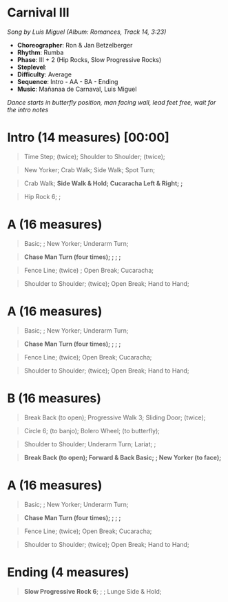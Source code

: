 # Carnival III
*Song by Luis Miguel (Album: Romances, Track 14, 3:23)*

* **Choreographer**: Ron & Jan Betzelberger
* **Rhythm**: Rumba
* **Phase**: III + 2 (Hip Rocks, Slow Progressive Rocks)
* **Steplevel**:
* **Difficulty**: Average
* **Sequence**: Intro - AA - BA - Ending
* **Music**: Mañanaa de Carnaval, Luis Miguel

*Dance starts in butterfly position, man facing wall, lead feet free, wait for the intro notes*

# Intro (14 measures) [00:00]

> Time Step; (twice); Shoulder to Shoulder; (twice);

> New Yorker; Crab Walk; Side Walk; Spot Turn;

> Crab Walk; **Side Walk & Hold; Cucaracha Left & Right; ;**

> Hip Rock 6; ;

# A (16 measures)

> Basic; ; New Yorker; Underarm Turn;

> **Chase Man Turn (four times); ; ; ;**

> Fence Line; (twice) ; Open Break; Cucaracha;

> Shoulder to Shoulder; (twice); Open Break; Hand to Hand;

# A (16 measures)

> Basic; ; New Yorker; Underarm Turn;

> **Chase Man Turn (four times); ; ; ;**

> Fence Line; (twice); Open Break; Cucaracha;

> Shoulder to Shoulder; (twice); Open Break; Hand to Hand;

# B (16 measures)

> Break Back (to open); Progressive Walk 3; Sliding Door; (twice);

> Circle 6; (to banjo); Bolero Wheel; (to butterfly);

> Shoulder to Shoulder; Underarm Turn; Lariat; ;

> **Break Back (to open); Forward & Back Basic; ; New Yorker (to face);**

# A (16 measures)

> Basic; ; New Yorker; Underarm Turn;

> **Chase Man Turn (four times); ; ; ;**

> Fence Line; (twice); Open Break; Cucaracha;

> Shoulder to Shoulder; (twice); Open Break; Hand to Hand;

# Ending (4 measures)

> **Slow Progressive Rock 6**; ; ; Lunge Side & Hold;

